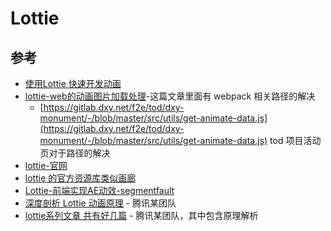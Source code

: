 # Lottie

## 参考

- [使用Lottie 快速开发动画](https://mp.weixin.qq.com/s/KTyni7PjzY7FZQgwkU1eUA)
- [lottie-web的动画图片加载处理](http://dingxx.im/2020/07/10/2020-07-lottie-web-img/)-这篇文章里面有 webpack 相关路径的解决
  - [https://gitlab.dxy.net/f2e/tod/dxy-monument/-/blob/master/src/utils/get-animate-data.js](https://gitlab.dxy.net/f2e/tod/dxy-monument/-/blob/master/src/utils/get-animate-data.js) tod 项目活动页对于路径的解决
- [lottie-官网](https://airbnb.design/lottie/)
- [lottie 的官方资源库类似画廊](https://lottiefiles.com/)
- [Lottie-前端实现AE动效-segmentfault](https://segmentfault.com/a/1190000018577416)
- [深度剖析 Lottie 动画原理](https://juejin.cn/post/6888928321799880717) - 腾讯某团队
- [lottie系列文章 共有好几篇](http://test.imweb.io/topic/5b23a745d4c96b9b1b4c4efc) - 腾讯某团队，其中包含原理解析
